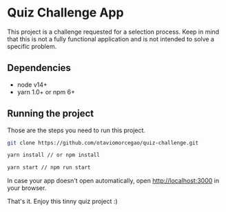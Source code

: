# Quiz Challenge App

This project is a challenge requested for a selection process. Keep in mind that this is not a fully functional application and is not intended to solve a specific problem.

## Dependencies

- node v14+
- yarn 1.0+ or npm 6+

## Running the project

Those are the steps you need to run this project.

```bash
git clone https://github.com/otaviomorcegao/quiz-challenge.git

yarn install // or npm install

yarn start // npm run start
```

In case your app doesn't open automatically, open [http://localhost:3000](http://localhost:3000) in your browser.

That's it. Enjoy this tinny quiz project :)

